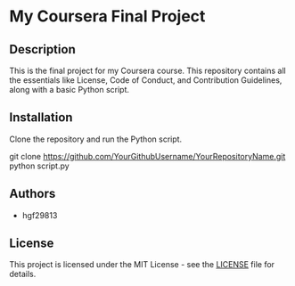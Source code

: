 # My Coursera Final Project

## Description
This is the final project for my Coursera course. This repository contains all the essentials like License, Code of Conduct, and Contribution Guidelines, along with a basic Python script.

## Installation
Clone the repository and run the Python script.

git clone https://github.com/YourGithubUsername/YourRepositoryName.git
python script.py

## Authors
- hgf29813

## License
This project is licensed under the MIT License - see the [LICENSE](LICENSE) file for details.

